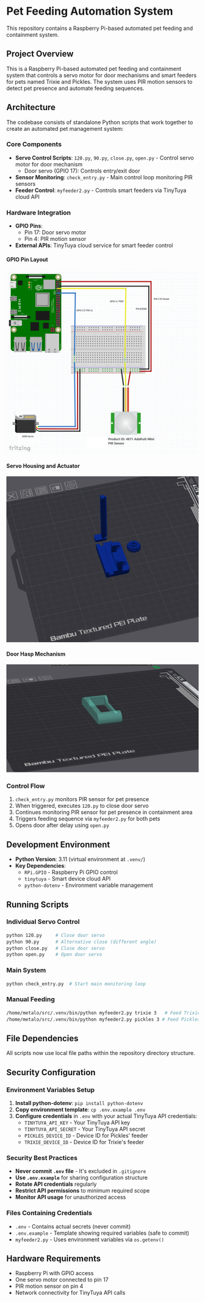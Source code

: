 # Pet Feeding Automation System

This repository contains a Raspberry Pi-based automated pet feeding and containment system.

## Project Overview

This is a Raspberry Pi-based automated pet feeding and containment system that controls a servo motor for door mechanisms and smart feeders for pets named Trixie and Pickles. The system uses PIR motion sensors to detect pet presence and automate feeding sequences.

## Architecture

The codebase consists of standalone Python scripts that work together to create an automated pet management system:

### Core Components

- **Servo Control Scripts**: `120.py`, `90.py`, `close.py`, `open.py` - Control servo motor for door mechanism
  - Door servo (GPIO 17): Controls entry/exit door
- **Sensor Monitoring**: `check_entry.py` - Main control loop monitoring PIR sensors
- **Feeder Control**: `myfeeder2.py` - Controls smart feeders via TinyTuya cloud API

### Hardware Integration

- **GPIO Pins**:
  - Pin 17: Door servo motor
  - Pin 4: PIR motion sensor
- **External APIs**: TinyTuya cloud service for smart feeder control

#### GPIO Pin Layout
![Raspberry Pi GPIO Layout](RES/RaspberryPI-output.png)

#### Servo Housing and Actuator
![Servo Housing Actuator](RES/Servo_housing_Actuator.png)

#### Door Hasp Mechanism
![Door Hasp](RES/Door_Hasp.png)

### Control Flow

1. `check_entry.py` monitors PIR sensor for pet presence
2. When triggered, executes `120.py` to close door servo
3. Continues monitoring PIR sensor for pet presence in containment area
4. Triggers feeding sequence via `myfeeder2.py` for both pets
5. Opens door after delay using `open.py`

## Development Environment

- **Python Version**: 3.11 (virtual environment at `.venv/`)
- **Key Dependencies**: 
  - `RPi.GPIO` - Raspberry Pi GPIO control
  - `tinytuya` - Smart device cloud API
  - `python-dotenv` - Environment variable management

## Running Scripts

### Individual Servo Control
```bash
python 120.py     # Close door servo
python 90.py      # Alternative close (different angle)
python close.py   # Close door servo
python open.py    # Open door servo
```

### Main System
```bash
python check_entry.py  # Start main monitoring loop
```

### Manual Feeding
```bash
/home/metalo/src/.venv/bin/python myfeeder2.py trixie 3   # Feed Trixie 3 portions
/home/metalo/src/.venv/bin/python myfeeder2.py pickles 3 # Feed Pickles 3 portions
```

## File Dependencies

All scripts now use local file paths within the repository directory structure.

## Security Configuration

### Environment Variables Setup

1. **Install python-dotenv**: `pip install python-dotenv`
2. **Copy environment template**: `cp .env.example .env`
3. **Configure credentials** in `.env` with your actual TinyTuya API credentials:
   - `TINYTUYA_API_KEY` - Your TinyTuya API key
   - `TINYTUYA_API_SECRET` - Your TinyTuya API secret
   - `PICKLES_DEVICE_ID` - Device ID for Pickles' feeder
   - `TRIXIE_DEVICE_ID` - Device ID for Trixie's feeder

### Security Best Practices

- **Never commit `.env` file** - It's excluded in `.gitignore`
- **Use `.env.example`** for sharing configuration structure
- **Rotate API credentials** regularly
- **Restrict API permissions** to minimum required scope
- **Monitor API usage** for unauthorized access

### Files Containing Credentials

- `.env` - Contains actual secrets (never commit)
- `.env.example` - Template showing required variables (safe to commit)
- `myfeeder2.py` - Uses environment variables via `os.getenv()`

## Hardware Requirements

- Raspberry Pi with GPIO access
- One servo motor connected to pin 17
- PIR motion sensor on pin 4
- Network connectivity for TinyTuya API calls